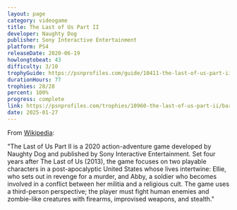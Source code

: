 ```yaml
---
layout: page
category: videogame
title: The Last of Us Part II
developer: Naughty Dog
publisher: Sony Interactive Entertainment
platform: PS4
releaseDate: 2020-06-19
howlongtobeat: 43
difficulty: 3/10
trophyGuide: https://psnprofiles.com/guide/10411-the-last-of-us-part-ii-trophy-guide
durationHours: 77
trophies: 28/28
percent: 100%
progress: complete
link: https://psnprofiles.com/trophies/10960-the-last-of-us-part-ii/barrelofjuice
date: 2025-01-27
---
```


From [Wikipedia](https://en.wikipedia.org/wiki/The_Last_of_Us_Part_II):

"The Last of Us Part II is a 2020 action-adventure game developed by Naughty Dog and published by Sony Interactive Entertainment. Set four years after The Last of Us (2013), the game focuses on two playable characters in a post-apocalyptic United States whose lives intertwine: Ellie, who sets out in revenge for a murder, and Abby, a soldier who becomes involved in a conflict between her militia and a religious cult. The game uses a third-person perspective; the player must fight human enemies and zombie-like creatures with firearms, improvised weapons, and stealth."
